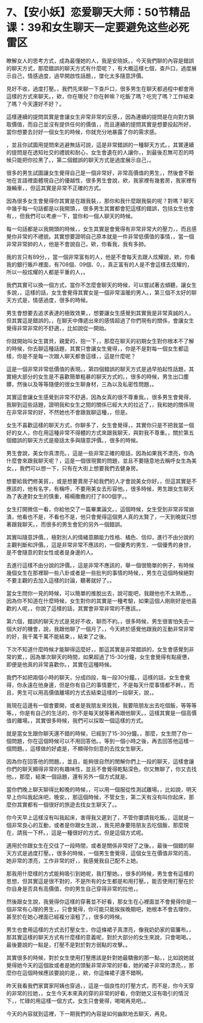 # 7、【安小妖】恋爱聊天大师：50节精品课：39和女生聊天一定要避免这些必死雷区

瞭解女人的思考方式，成為最懂她的人，我是安晓妖。，今天我們聊的內容是錯誤的聊天方式，那麼錯誤的聊天方式有什麼呢？，有大概這樣七個，查戶口，過度展示自己，情感過度，過早開啟性話題，，墜化太多隨意評價。

見好不收，過度打壓。，我們先來聊一下查戶口，很多男生在聊天都過程中都會用這樣的方式來聊天。，欸，你在哪兒？你在幹嘛？吃飯了嗎？吃完了嗎？工作結束了嗎？今天還好不好？。

這樣連續的提問其實是會讓女生非常非常的反感，，因為連續的提問是在向對方鎖取價值，而自己並沒有提供任何的價值，，而且連續的提問其實是想要投起所好，當你想要去討好一個女生的時候，你就充分地暴露了你的需求感。

，並且你試圖用提問來逃避無話可說，這是非常錯誤的一種聊天方式。，其實連續的提問是在透知社交的禮貌和耐心，女生會遺在的人讓你，，到最後忍無可忍的時候只能把你拉黑了。，第二個錯誤的聊天方式是過度展示自己，。

很多的男生試圖讓女生覺得自己是一個非常好，非常高價值的男生，，然後會不斷地在言語裡面體現自己的優越性，很多男生會說，欸，我家裡有幾套房，我家裡有幾輛車，，但這其實是非常不正確的方式。

因為很多女生會覺得你其實是在跟我裝，，那你和我什麼跟我裝的呢？對嗎？聊天中幾乎每一句話都是以我開頭，，很多男生其實都會犯這樣的錯誤，包括女生也會有，，但我們可以考慮一下，當你和一個人聊天的時候。

每一句話都是以我開頭的時候，，女生其實是會覺得有非常非常大的壓力，，而且感覺你非常的不禮貌。其實想要證明自己原本就是一件非常低價值的事情，，當一個非常非常帥的人，他是不會說自己，欸，你看我，我有多帥。

我的言只有89分，，當一個非常富有的人，他是不會每天去跟人炫耀說，欸，你看我的銀行賬戶裡面，有708個、09個、0，，真正富有的人是不會這樣去炫耀的，所以一般炫耀的人都是平重的人，。

我們其實可以換一個方式，當你不怎麼會聊天的時候，可以嘗試著去傾聽，讓女生多說，，這樣的話，女生會覺得其實女是一個非常溫暖的男人。，第三個不太好的聊天方式是，情感過度，很多的時候。

男生會想要去追求表達的極致效果，，想要讓女生感覺到其實我是非常真誠的人，但其實這是錯誤的。，在聊天中傳遞出來的感情超過了你們現有的關係，會讓女生覺得非常非常的不舒適，，比如說從一開始。

你就開始叫女生寶貝，親愛的，抱一下，，那麼在聊天的初期女生對你根本不了解的時候，你去聊這種話題，其實只會讓女生覺得，，你是不是對每一個女生都這樣，你是不是每一次跟人聊天都會這樣，，這是什麼呢？

這是一個非常非常低價值的表現。，第四個錯誤的聊天方式是過早拍起性話題，其實絕大部分的女生是不喜歡簡單粗暴的聊天方式的。，很多的時候，男生出口塵髒，然後以及等等隨便的很女生聊身材，三為以及私密性問題，。

其實這會讓女生感覺到非常不舒適，因為女真的很不尊重我。，很多男生會覺得，我聊到這些話題，證明我和女生之間的關係已經大大的拉近了，，我和她的關係現在非常非常的好，不然她也不會跟我聊這種，，但是。

女生不喜歡這樣的聊天方式，你聊多了，女生會覺得，，其實你只是不把我當一個好的女人，你在用這種非常不得體的方式來跟我聊天，與對我不尊重。，關於第五個錯誤的聊天方式是廢話太多與隨意評價。，很多的時候。

男生會說，美女你真漂亮。，這是一些非常正確的廢話，因為如果我不漂亮，你為什麼會來跟我聊天呢？，這是一個很現實的問題，並且不要隨意地去稱呼女生為美女。，我們可以想一下，只有在大街上想要我們去健身房。

想要給我們修美貿，，或是想要賣房子給我們的人才會說美女你好。，但這其實是不應該的，他有名字，有稱呼，不要用美女去形容他。，很多時候，男生跟女生聊天為了表達對女生的慎重，楊楊撒撒的打了800個字。。

女生打開微信一看，你給他交了一篇畢業論文。，這個時候，女生受到非常非常崩潰，他看也不是，不看也不是，他只會覺得這個男人真的太賢了，一天到晚就只想著跟我聊天。，而很多的男生會犯的另外一個錯誤。

其實叫隨意評價。，極對別人的情緒意願能力性格、橘色、信仰，進行不由分說的主觀判斷和評價。，這是非常非常不應該的，一個優秀的男生、一個優秀的身世，是不會隨意的對女性或者是身邊的人。

去進行這樣不由分說的評價。，這是非常不應該的，舉一個很簡單的例子，有時候幾個女生在那裡聊一些八卦或者是一些批判的事情的時候，，男生在這個時候絕對不要主觀的去加入這樣的討論，聽著就好了。。

當女生問你一見的時候，可以簡單的推脫出去，說可能吧，我跟他也不太熟悉，，因為你不知道在什麼時候，女生對你的其實是一種考驗，如果這個人剛剛好是他喜歡的人呢，，你說了這樣的話，其實會非常非常的不應該。。

第六個，錯誤的聊天方式是見好不收，聊而不約。，很多時候，男生很害怕失去一個大好的機會，說，我跟他聊了一個月了，，今天終於感覺他跟我的互動非常非常的好，我千萬千萬不能結束，，結束了之後。

下次不知道什麼時候才能聊得這麼好，，那這其實是非常錯誤的，女生會感覺到非常的累，，因為單次聊天的時間，如果超過了15-30分鐘，女生會覺得有點疲憊，即便是他真的非常喜歡你。，其實在這種時候。

我們不如把兩個小時的聊天，分成四段，每一段30分鐘。，這樣的話，女生會覺得，你永遠在他身邊，但是你有自己的事情要忙，不是每天什麼事情都不幹。，而且，男生可以用高價值離場的方式去結束這樣的一段聊天，說，。

我現在這邊有一個會要開，或者是我朋友來找我，我要陪朋友出去吃個飯，等等等等。，你是有自己的生活的，你不是每天就等著再跟他聊天。，這樣其實是一個高價值的離場。，其實很多時候，我們可以採取一個這樣的方式。

就是當女生跟你聊天還不錯的時候，已經到了15-30分鐘。，那麼，女生問了你一個問題，你在這個時候可以不用回答他。，等到一個小時之後，再去回答他這樣一個問題。，這樣做的好處是，不顯得你刻意的去找女生聊天。

因為你在回答他的問題。，並且，能夠很自然的閒解你們上一段的聊天，這樣會讓你們的聊天顯得非常的有趣味性，並且不會覺得乾點深色，你又無聊了，你又去找他。，那麼，結束一個話題，還有另外一個方式就是。

當你們晚上聊天聊得比較晚的時候，，可以用一個服從性測試離場。，比如說，明天早上你叫我起床吧，晚安。，那這個時候，不管女生，第二天有沒有叫你起床，那麼你其實都有一個很好的旅遊去找女生聊天了。。

你今天早上這樣沒有叫我起床，害得我又遲到了，不管你要請我吃飯。，這就是一個非常良心的互動，或者是你跟女生說，，我先把身要陪朋友去吃個飯，那麼現在，請我一下杯。，這是一種很好的方式，但是這個方式呢。

適用於你跟女生在交往了一段時間，或者是關係非常好了之後。，最後一個錯的聊天方式是過度打壓。，很多的時候，一個男生會覺得，這個女生在價值非常的高，她非常的漂亮，工作非常的好，，我感覺我自己配不上她。

那我用什麼樣的方式能夠吸引到她呢，我打壓她。，很多的時候，男生會有這樣的思想，但其實這是很不對的，不是所有的女生都是和用打壓。，能否使用打壓在於你自身是否具有高價值，你的男生自己穿得非常的拉他，。

然後跟女生說，我覺得你這樣的穿著並不好看，那女生在心裡面並不會覺得你是一個非常有心理的男生，，只會覺得，你可能只能挨挨晚期吧，她根本不會去理你，甚至於在她心裡面已經複分滾粗了。，很多的時候。

男生也會用這樣的方式去打壓女生，你這條裙子真漂亮，像我奶奶家的窗簾布。，那其實這樣的聊天方式有什麼樣的意義呢，對於大部分的女生來說，只會喝喝。，最後要說的一點是，打壓不是對於對方弱點的攻擊。。

其實很多的時候，對於女生使用打壓應該是針對她最驕傲的那一點，，比如說她就覺得她今天的這個妝或者是她的頭髮非常非常的好看，她的裙子非常的漂亮，，那麼你在這個時候應該要說的是，，欸，你這條裙子還不錯啊。

昨天我看我們家寶家阿姨也穿過，，這是一個良性的打壓方式，而不是，你今天穿的非常的拉她，，女生今天本來真的穿的非常的好看，你對她又沒有吸引的情況下，，忙碌的用這樣一個方式，女生只會覺得，喝喝再見吧。。

今天的內容就到這裡，下一期我們的內容是如何幽默地去聊天，再見。